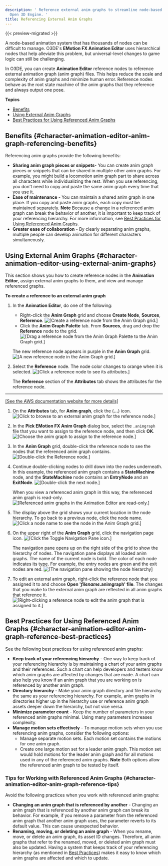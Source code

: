 ```yaml
---
description: ' Reference external anim graphs to streamline node-based animation in
  Open 3D Engine. '
title: Referencing External Anim Graphs
---
```


{{< preview-migrated >}}

A node\-based animation system that has thousands of nodes can be difficult to manage\. O3DE's **EMotion FX Animation Editor** uses hierarchical nodes that help alleviate this problem, but universal\-level changes to game logic can still be challenging\.

In O3DE, you can create **Animation Editor** reference nodes to reference external animation graph \(anim graph\) files\. This helps reduce the scale and complexity of anim graphs and minimize human error\. Reference nodes behave as the root state machine of the anim graphs that they reference and always output one pose\.

**Topics**
+ [Benefits](#character-animation-editor-anim-graph-referencing-benefits)
+ [Using External Anim Graphs](#character-animation-editor-using-external-anim-graphs)
+ [Best Practices for Using Referenced Anim Graphs](#character-animation-editor-anim-graph-reference-best-practices)

## Benefits {#character-animation-editor-anim-graph-referencing-benefits}

Referencing anim graphs provide the following benefits:
+ **Sharing anim graph pieces or snippets**- You can create anim graph pieces or snippets that can be shared in multiple other anim graphs\. For example, you might build a locomotion anim graph part to share across all characters while individualizing the rest\. When you use referencing, you don't need to copy and paste the same anim graph every time that you use it\.
+ **Ease of maintenance** - You can maintain a shared anim graph in one place\. If you copy and paste anim graphs, each copy must be maintained separately\.
**Note**
Because a change in a referenced anim graph can break the behavior of another, it is important to keep track of your referencing hierarchy\. For more information, see [Best Practices for Using Referenced Anim Graphs](#character-animation-editor-anim-graph-reference-best-practices)\.
+ **Greater ease of collaboration** - By clearly separating anim graphs, multiple people can develop animation for different characters simultaneously\.

## Using External Anim Graphs {#character-animation-editor-using-external-anim-graphs}

This section shows you how to create reference nodes in the **Animation Editor**, assign external anim graphs to them, and view and manage referenced graphs\.

**To create a reference to an external anim graph**

1. In the **Animation Editor**, do one of the following:
   + Right\-click the **Anim Graph** grid and choose **Create Node**, **Sources**, **Reference**\.
![\[Create a reference node from the Anim Graph grid.\]](/images/user-guide/actor-animation/char-animation-editor-anim-graph-ref-1.png)
   + Click the **Anim Graph Palette** tab\. From **Sources**, drag and drop the **Reference** node to the grid\.
![\[Drag a reference node from the Anim Graph Palette to the Anim Graph grid.\]](/images/user-guide/actor-animation/char-animation-editor-anim-graph-ref-2.png)

   The new reference node appears in purple in the **Anim Graph** grid\.
![\[A new reference node in the Anim Graph grid.\]](/images/user-guide/actor-animation/char-animation-editor-anim-graph-ref-3.png)

1. Select the **Reference** node\. The node color changes to orange when it is selected\.
![\[Click a reference node to see its attributes.\]](/images/user-guide/actor-animation/char-animation-editor-anim-graph-ref-4.png)

   The **Reference** section of the **Attributes** tab shows the attributes for the reference node\.
****
[\[See the AWS documentation website for more details\]](/docs/userguide/referencing-character-animation-editor-anim-graph)

1. On the **Attributes** tab, for **Anim graph**, click the \(**\.\.\.**\) icon\.
![\[Click to browse to an external anim graph for the reference node.\]](/images/user-guide/actor-animation/char-animation-editor-anim-graph-ref-5.png)

1. In the **Pick EMotion FX Anim Graph** dialog box, select the `.animgraph` file that you want to assign to the reference node, and then click **OK**\.
![\[Choose the anim graph to assign to the reference node.\]](/images/user-guide/actor-animation/char-animation-editor-anim-graph-ref-6.png)

1. In the **Anim Graph** grid, double\-click the reference node to see the nodes that the referenced anim graph contains\.
![\[Double-click the Reference node.\]](/images/user-guide/actor-animation/char-animation-editor-anim-graph-ref-7.png)

1. Continue double\-clicking nodes to drill down into the nodes underneath\. In this example, the referenced anim graph contains a **StateMachine** node, and the **StateMachine** node contains an **EntryNode** and an **ExitNode**\.
![\[Double-click the next node.\]](/images/user-guide/actor-animation/char-animation-editor-anim-graph-ref-8.png)

   When you view a referenced anim graph in this way, the referenced anim graph is read\-only\.
![\[Referenced anim graphs in the Animation Editor are read-only.\]](/images/user-guide/actor-animation/char-animation-editor-anim-graph-ref-9.png)

1. The display above the grid shows your current location in the node hierarchy\. To go back to a previous node, click the node name\.
![\[Click a node name to see the node in the Anim Graph grid.\]](/images/user-guide/actor-animation/char-animation-editor-anim-graph-ref-10.png)

1. On the upper right of the **Anim Graph** grid, click the navigation page icon\.
![\[Click the Toggle Navigation Pane icon.\]](/images/user-guide/actor-animation/char-animation-editor-anim-graph-ref-11.png)

   The navigation pane opens up on the right side of the grid to show the hierarchy of nodes\. The navigation pane displays all loaded anim graphs\. The name of the current node is bold\. The color of each node indicates its type\. For example, the entry nodes are green and the exit nodes are red\.
![\[The navigation pane showing the node hierarchy\]](/images/user-guide/actor-animation/char-animation-editor-anim-graph-ref-12.png)

1. To edit an external anim graph, right\-click the reference node that you assigned it to and choose **Open '***filename***\.animgraph' file**\. The changes that you make to the external anim graph are reflected in all anim graphs that reference it\.
![\[Right-clicking a reference node to edit the anim graph that is assigned to it.\]](/images/user-guide/actor-animation/char-animation-editor-anim-graph-ref-13.png)

## Best Practices for Using Referenced Anim Graphs {#character-animation-editor-anim-graph-reference-best-practices}

See the following best practices for using referenced anim graphs:
+ **Keep track of your referencing hierarchy** - One way to keep track of your referencing hierarchy is by maintaining a chart of your anim graphs and their references\. Such a chart can help developers and testers know which anim graphs are affected by changes that are made\. A chart can also help you know if an anim graph that you are working on is referenced by another anim graph\.
+ **Directory hierarchy** - Make your anim graph directory and file hierarchy the same as your referencing hierarchy\. For example, anim graphs in directories higher up in the hierarchy use or reference anim graph assets deeper down the hierarchy, but not vice versa\.
+ **Minimize parameter count** - Keep the number of parameters in your referenced anim graphs minimal\. Using many parameters increases complexity\.
+ **Manage motion sets effectively** - To manage motion sets when you use referencing anim graphs, consider the following options:
  + Manage separate motion sets\. Each motion set contains the motions for one anim graph\.
  + Create one large motion set for a leader anim graph\. This motion set would hold motions for the leader anim graph and for all motions used in any of the referenced anim graphs\.
**Note**
Both options allow the referenced anim graph to be tested by itself\.

### Tips for Working with Referenced Anim Graphs {#character-animation-editor-anim-graph-reference-tips}

Avoid the following practices when you work with referenced anim graphs:
+ **Changing an anim graph that is referenced by another** - Changing an anim graph that is referenced by another anim graph can break its behavior\. For example, if you remove a parameter from the referenced anim graph that another anim graph uses, the parameter reverts to its default value\. This can cause unexpected behavior\.
+ **Renaming, moving, or deleting an anim graph** - When you rename, move, or delete an anim graph, its asset ID changes\. Therefore, all anim graphs that refer to the renamed, moved, or deleted anim graph must also be updated\. Having a system that keeps track of your referencing hierarchy \(as mentioned in [Best Practices](#character-animation-editor-anim-graph-reference-best-practices)\) makes it easy to know which anim graphs are affected and which to update\.
